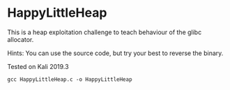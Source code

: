 # HappyLittleHeap

This is a heap exploitation challenge to teach behaviour of the glibc allocator.

Hints: You can use the source code, but try your best to reverse the binary. 

Tested on Kali 2019.3

`gcc HappyLittleHeap.c -o HappyLittleHeap`

